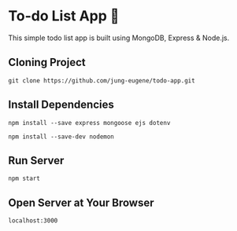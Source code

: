 # To-do List App 📝
This simple todo list app is built using MongoDB, Express & Node.js.

## Cloning Project
```
git clone https://github.com/jung-eugene/todo-app.git
```

## Install Dependencies
```
npm install --save express mongoose ejs dotenv
```
```
npm install --save-dev nodemon
```

## Run Server
```
npm start
```

## Open Server at Your Browser
```
localhost:3000
```
